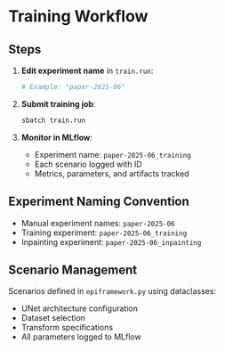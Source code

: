 # Training Workflow

## Steps

1. **Edit experiment name** in `train.run`:
   ```bash
   # Example: "paper-2025-06"
   ```

2. **Submit training job**:
   ```bash
   sbatch train.run
   ```

3. **Monitor in MLflow**:
   - Experiment name: `paper-2025-06_training`
   - Each scenario logged with ID
   - Metrics, parameters, and artifacts tracked

## Experiment Naming Convention

- Manual experiment names: `paper-2025-06`
- Training experiment: `paper-2025-06_training`
- Inpainting experiment: `paper-2025-06_inpainting`

## Scenario Management

Scenarios defined in `epiframework.py` using dataclasses:
- UNet architecture configuration
- Dataset selection
- Transform specifications
- All parameters logged to MLflow
